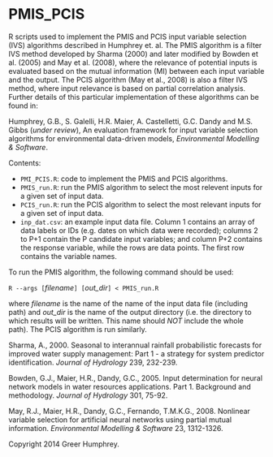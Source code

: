 PMIS_PCIS
=========

R scripts used to implement the PMIS and PCIS input variable selection (IVS) algorithms described in Humphrey et. al. The PMIS algorithm is a filter IVS method developed by Sharma (2000) and later modified by Bowden et al. (2005) and May et al. (2008), where the relevance of potential inputs is evaluated based on the mutual information (MI) between each input variable and the output. The PCIS algorithm (May et al., 2008) is also a filter IVS method, where input relevance is based on partial correlation analysis. Further details of this particular implementation of these algorithms can be found in:

Humphrey, G.B., S. Galelli, H.R. Maier, A. Castelletti, G.C. Dandy and M.S. Gibbs (*under review*), An evaluation framework for input variable selection algorithms for environmental data-driven models, *Environmental Modelling & Software*.

Contents:
* `PMI_PCIS.R`: code to implement the PMIS and PCIS algorithms.
* `PMIS_run.R`: run the PMIS algorithm to select the most relevent inputs for a given set of input data.
* `PCIS_run.R`: run the PCIS algorithm to select the most relevant inputs for a given set of input data.
* `inp_dat.csv`: an example input data file. Column 1 contains an array of data labels or IDs (e.g. dates on which data were recorded); columns 2 to P+1 contain the P candidate input variables; and column P+2 contains the response variable, while the rows are data points. The first row contains the variable names.

To run the PMIS algorithm, the following command should be used:

`R --args [`*filename*`] [`*out_dir*`] < PMIS_run.R`

where *filename* is the name of the name of the input data file (including path) and *out_dir* is the name of the output directory (i.e. the directory to which results will be written. This name should *NOT* include the whole path). The PCIS algorithm is run similarly.


Sharma, A., 2000. Seasonal to interannual rainfall probabilistic forecasts for improved water supply management: Part 1 - a strategy for system predictor identification. *Journal of Hydrology* 239, 232-239.

Bowden, G.J., Maier, H.R., Dandy, G.C., 2005. Input determination for neural network models in water resources applications. Part 1. Background and methodology. *Journal of Hydrology* 301, 75-92.

May, R.J., Maier, H.R., Dandy, G.C., Fernando, T.M.K.G., 2008. Nonlinear variable selection for artificial neural networks using partial mutual information. *Environmental Modelling & Software* 23, 1312-1326.

Copyright 2014 Greer Humphrey.
